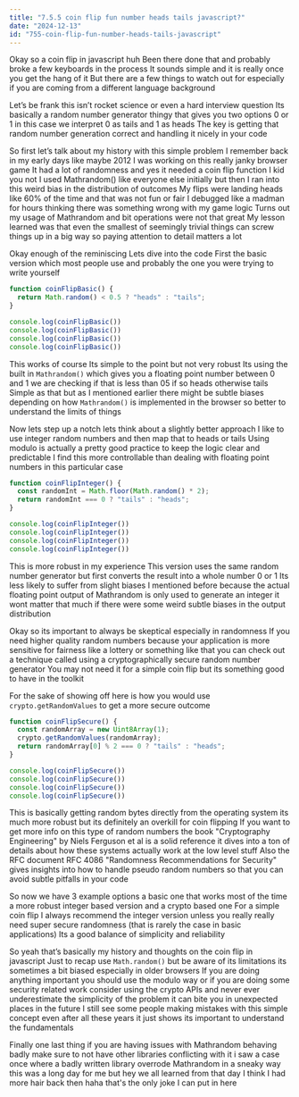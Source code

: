 ```yaml
---
title: "7.5.5 coin flip fun number heads tails javascript?"
date: "2024-12-13"
id: "755-coin-flip-fun-number-heads-tails-javascript"
---
```


Okay so a coin flip in javascript huh Been there done that and probably broke a few keyboards in the process It sounds simple and it is really once you get the hang of it But there are a few things to watch out for especially if you are coming from a different language background

Let’s be frank this isn’t rocket science or even a hard interview question Its basically a random number generator thingy that gives you two options 0 or 1 in this case we interpret 0 as tails and 1 as heads The key is getting that random number generation correct and handling it nicely in your code

So first let’s talk about my history with this simple problem I remember back in my early days like maybe 2012 I was working on this really janky browser game It had a lot of randomness and yes it needed a coin flip function I kid you not I used Mathrandom() like everyone else initially but then I ran into this weird bias in the distribution of outcomes My flips were landing heads like 60% of the time and that was not fun or fair I debugged like a madman for hours thinking there was something wrong with my game logic Turns out my usage of Mathrandom and bit operations were not that great My lesson learned was that even the smallest of seemingly trivial things can screw things up in a big way so paying attention to detail matters a lot

Okay enough of the reminiscing Lets dive into the code First the basic version which most people use and probably the one you were trying to write yourself

```javascript
function coinFlipBasic() {
  return Math.random() < 0.5 ? "heads" : "tails";
}

console.log(coinFlipBasic())
console.log(coinFlipBasic())
console.log(coinFlipBasic())
console.log(coinFlipBasic())
```

This works of course Its simple to the point but not very robust Its using the built in `Mathrandom()` which gives you a floating point number between 0 and 1 we are checking if that is less than 05 if so heads otherwise tails Simple as that but as I mentioned earlier there might be subtle biases depending on how `Mathrandom()` is implemented in the browser so better to understand the limits of things

Now lets step up a notch lets think about a slightly better approach I like to use integer random numbers and then map that to heads or tails Using modulo is actually a pretty good practice to keep the logic clear and predictable I find this more controllable than dealing with floating point numbers in this particular case

```javascript
function coinFlipInteger() {
  const randomInt = Math.floor(Math.random() * 2);
  return randomInt === 0 ? "tails" : "heads";
}

console.log(coinFlipInteger())
console.log(coinFlipInteger())
console.log(coinFlipInteger())
console.log(coinFlipInteger())
```

This is more robust in my experience This version uses the same random number generator but first converts the result into a whole number 0 or 1 Its less likely to suffer from slight biases I mentioned before because the actual floating point output of Mathrandom is only used to generate an integer it wont matter that much if there were some weird subtle biases in the output distribution

Okay so its important to always be skeptical especially in randomness If you need higher quality random numbers because your application is more sensitive for fairness like a lottery or something like that you can check out a technique called using a cryptographically secure random number generator You may not need it for a simple coin flip but its something good to have in the toolkit

For the sake of showing off here is how you would use `crypto.getRandomValues` to get a more secure outcome

```javascript
function coinFlipSecure() {
  const randomArray = new Uint8Array(1);
  crypto.getRandomValues(randomArray);
  return randomArray[0] % 2 === 0 ? "tails" : "heads";
}

console.log(coinFlipSecure())
console.log(coinFlipSecure())
console.log(coinFlipSecure())
console.log(coinFlipSecure())
```

This is basically getting random bytes directly from the operating system its much more robust but its definitely an overkill for coin flipping If you want to get more info on this type of random numbers the book "Cryptography Engineering" by Niels Ferguson et al is a solid reference it dives into a ton of details about how these systems actually work at the low level stuff Also the RFC document RFC 4086 "Randomness Recommendations for Security" gives insights into how to handle pseudo random numbers so that you can avoid subtle pitfalls in your code

So now we have 3 example options a basic one that works most of the time a more robust integer based version and a crypto based one For a simple coin flip I always recommend the integer version unless you really really need super secure randomness (that is rarely the case in basic applications) Its a good balance of simplicity and reliability

So yeah that’s basically my history and thoughts on the coin flip in javascript Just to recap use `Math.random()` but be aware of its limitations its sometimes a bit biased especially in older browsers If you are doing anything important you should use the modulo way or if you are doing some security related work consider using the crypto APIs and never ever underestimate the simplicity of the problem it can bite you in unexpected places in the future I still see some people making mistakes with this simple concept even after all these years it just shows its important to understand the fundamentals

Finally one last thing if you are having issues with Mathrandom behaving badly make sure to not have other libraries conflicting with it i saw a case once where a badly written library overrode Mathrandom in a sneaky way this was a long day for me but hey we all learned from that day I think I had more hair back then haha that's the only joke I can put in here
